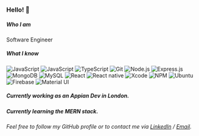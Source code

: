 ### Hello! 👋 

##### Who I am

Software Engineer

##### What I know


![JavaScript](https://img.shields.io/badge/-Appian-000?&logo=Appian)
![JavaScript](https://img.shields.io/badge/-JavaScript-000?&logo=JavaScript)
![TypeScript](https://img.shields.io/badge/-TypeScript-000?&logo=TypeScript&logoColor=007ACC)
![Git](https://img.shields.io/badge/-Git-000?&logo=git)
![Node.js](https://img.shields.io/badge/-Node.js-000?&logo=node.js)
![Express.js](https://img.shields.io/badge/-Express.js-000)
![MongoDB](https://img.shields.io/badge/-MongoDB-000?&logo=mongodb)
![MySQL](https://img.shields.io/badge/-MySQL-000?&logo=mysql&logoColor=FFFFFF)
![React](https://img.shields.io/badge/-React-000?&logo=React)
![React native](https://img.shields.io/badge/-React%20native-000?&logo=React)
![Xcode](https://img.shields.io/badge/-Xcode-000?&logo=Xcode)
![NPM](https://img.shields.io/badge/-NPM-000?&logo=NPM)
![Ubuntu](https://img.shields.io/badge/-Ubuntu-000?&logo=Ubuntu)
![Firebase](https://img.shields.io/badge/-Firebase-000?&logo=Firebase)
![Material UI](https://img.shields.io/badge/-Material%20UI-000?&logo=Material-UI)

##### Currently working as an Appian Dev in London.
##### Currently learning the MERN stack.

_Feel free to follow my GitHub profile or to contact me via [LinkedIn](https://www.linkedin.com/in/dariusghomashchian/) / [Email](Darius0852@yahoo.co.uk)._



